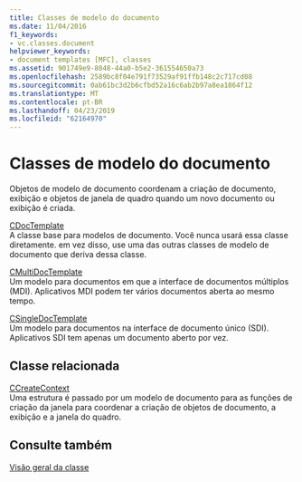 ```yaml
---
title: Classes de modelo do documento
ms.date: 11/04/2016
f1_keywords:
- vc.classes.document
helpviewer_keywords:
- document templates [MFC], classes
ms.assetid: 901749e9-8048-44a0-b5e2-361554650a73
ms.openlocfilehash: 2589bc8f04e791f73529af91ffb148c2c717cd08
ms.sourcegitcommit: 0ab61bc3d2b6cfbd52a16c6ab2b97a8ea1864f12
ms.translationtype: MT
ms.contentlocale: pt-BR
ms.lasthandoff: 04/23/2019
ms.locfileid: "62164970"
---
```

# <a name="document-template-classes"></a>Classes de modelo do documento

Objetos de modelo de documento coordenam a criação de documento, exibição e objetos de janela de quadro quando um novo documento ou exibição é criada.

[CDocTemplate](../mfc/reference/cdoctemplate-class.md)<br/>
A classe base para modelos de documento. Você nunca usará essa classe diretamente. em vez disso, use uma das outras classes de modelo de documento que deriva dessa classe.

[CMultiDocTemplate](../mfc/reference/cmultidoctemplate-class.md)<br/>
Um modelo para documentos em que a interface de documentos múltiplos (MDI). Aplicativos MDI podem ter vários documentos aberta ao mesmo tempo.

[CSingleDocTemplate](../mfc/reference/csingledoctemplate-class.md)<br/>
Um modelo para documentos na interface de documento único (SDI). Aplicativos SDI tem apenas um documento aberto por vez.

## <a name="related-class"></a>Classe relacionada

[CCreateContext](../mfc/reference/ccreatecontext-structure.md)<br/>
Uma estrutura é passado por um modelo de documento para as funções de criação da janela para coordenar a criação de objetos de documento, a exibição e a janela do quadro.

## <a name="see-also"></a>Consulte também

[Visão geral da classe](../mfc/class-library-overview.md)
